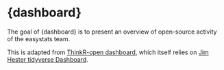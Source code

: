 
<!-- README.md is generated from README.Rmd. Please edit that file -->

# {dashboard}

<!-- badges: start -->
<!-- badges: end -->

The goal of {dashboard} is to present an overview of
open-source activity of the easystats team.

This is adapted from [ThinkR-open
dashboard](https://github.com/ThinkR-open/dashboard), which itself
relies on [Jim Hester tidyverse
Dashboard](https://github.com/jimhester/tidyversedashboard).
